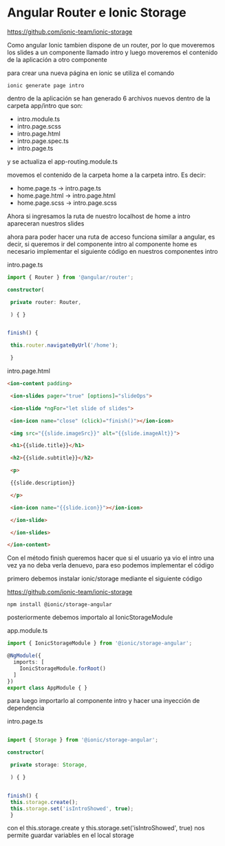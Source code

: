 # Angular Router e Ionic Storage

https://github.com/ionic-team/ionic-storage

Como angular Ionic tambien dispone de un router, por lo que moveremos los slides a un componente llamado intro y luego moveremos el contenido de la aplicación a otro componente

para crear una nueva página en ionic se utiliza el comando

```
ionic generate page intro
```

dentro de la aplicación se han generado 6 archivos nuevos dentro de la carpeta app/intro que son:
* intro.module.ts
* intro.page.scss
* intro.page.html
* intro.page.spec.ts
* intro.page.ts

y se actualiza el app-routing.module.ts


movemos el contenido de la carpeta home a la carpeta intro. Es decir:

* home.page.ts -> intro.page.ts
* home.page.html -> intro.page.html
* home.page.scss -> intro.page.scss

Ahora si ingresamos la ruta de nuestro localhost de home a intro apareceran nuestros slides

ahora para poder hacer una ruta de acceso funciona similar a angular, es decir,
si queremos ir del componente intro al componente home es necesario implementar el siguiente código en nuestros componentes intro

intro.page.ts
```ts
import { Router } from '@angular/router';

constructor(

 private router: Router,

 ) { }


finish() {

 this.router.navigateByUrl('/home');

 }
```

intro.page.html
```html
<ion-content padding>

 <ion-slides pager="true" [options]="slideOps">

 <ion-slide *ngFor="let slide of slides">

 <ion-icon name="close" (click)="finish()"></ion-icon>

 <img src="{{slide.imageSrc}}" alt="{{slide.imageAlt}}">

 <h1>{{slide.title}}</h1>

 <h2>{{slide.subtitle}}</h2>

 <p>

 {{slide.description}}

 </p>

 <ion-icon name="{{slide.icon}}"></ion-icon>

 </ion-slide>

 </ion-slides>

</ion-content>
```


Con el método finish queremos hacer que si el usuario ya vio el intro una vez ya no deba verla denuevo, para eso podemos implementar el código

primero debemos instalar ionic/storage mediante el siguiente código

https://github.com/ionic-team/ionic-storage

```
npm install @ionic/storage-angular
```

posteriormente debemos importalo al IonicStorageModule

app.module.ts
```ts
import { IonicStorageModule } from '@ionic/storage-angular';

@NgModule({
  imports: [
    IonicStorageModule.forRoot()
  ]
})
export class AppModule { }
```

para luego importarlo al componente intro y hacer una inyección de dependencia

intro.page.ts
```ts

import { Storage } from '@ionic/storage-angular';

constructor(

 private storage: Storage,

 ) { }


finish() {
 this.storage.create();
 this.storage.set('isIntroShowed', true);
 }
```

con el this.storage.create y this.storage.set('isIntroShowed', true) nos permite guardar variables en el local storage